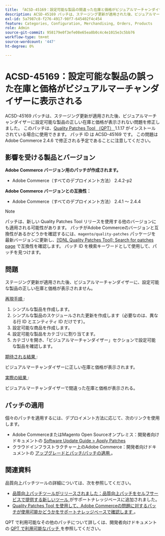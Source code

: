 ```yaml
---
title: 「ACSD-45169：設定可能な製品の間違った在庫と価格がビジュアルマーチャンダイザーに表示される」
description: ACSD-45169 パッチは、ステージング更新が適用された後、ビジュアルマーチャンダイザーに設定可能な製品の正しい在庫と価格が表示されない問題を修正しました。 このパッチは、[Quality Patches Tool （QPT） ] （/help/announcements/adobe-commerce-announcements/magento-quality-patches-released-new-tool-to-self-serve-quality-patches.md） 1.1.17 がインストールされている場合に利用できます。 パッチ ID は ACSD-45169 です。 この問題はAdobe Commerce 2.4.6 で修正される予定であることに注意してください。
exl-id: 5a7987c8-f276-4917-98f7-645402f4c454
feature: Categories, Configuration, Merchandising, Orders, Products
role: Admin
source-git-commit: 958179e0f3efe08e65ea8b0c4c4e1015e3c5bb76
workflow-type: tm+mt
source-wordcount: '447'
ht-degree: 0%

---
```


# ACSD-45169：設定可能な製品の誤った在庫と価格がビジュアルマーチャンダイザーに表示される

ACSD-45169 パッチは、ステージング更新が適用された後、ビジュアルマーチャンダイザーに設定可能な製品の正しい在庫と価格が表示されない問題を修正しました。 このパッチは、[Quality Patches Tool （QPT） ](/help/announcements/adobe-commerce-announcements/magento-quality-patches-released-new-tool-to-self-serve-quality-patches.md)1.1.17 がインストールされている場合に使用できます。 パッチ ID は ACSD-45169 です。 この問題はAdobe Commerce 2.4.6 で修正される予定であることに注意してください。

## 影響を受ける製品とバージョン

**Adobe Commerce バージョン用のパッチが作成されます。**

* Adobe Commerce（すべてのデプロイメント方法） 2.4.2-p2

**Adobe Commerce バージョンとの互換性：**

* Adobe Commerce（すべてのデプロイメント方法） 2.4.1 ～ 2.4.4

>[!NOTE]
>
>パッチは、新しい Quality Patches Tool リリースを使用する他のバージョンにも適用される可能性があります。 パッチがAdobe Commerceのバージョンと互換性があるかどうかを確認するには、`magento/quality-patches` パッケージを最新バージョンに更新し、[[!DNL Quality Patches Tool]: Search for patches page](https://devdocs.magento.com/quality-patches/tool.html#patch-grid) で互換性を確認します。 パッチ ID を検索キーワードとして使用して、パッチを見つけます。

## 問題

ステージング更新が適用された後、ビジュアルマーチャンダイザーに、設定可能な製品の正しい在庫と価格が表示されません。

<u> 再現手順 </u>:

1. シンプルな製品を作成します。
1. シンプルな製品のスケジュールされた更新を作成します（必要なのは、異なる行 ID とエンティティ ID だけです）。
1. 設定可能な商品を作成します。
1. 設定可能な製品をカテゴリに割り当てます。
1. カテゴリを開き、「ビジュアルマーチャンダイザー」セクションで設定可能な製品を確認します。

<u> 期待される結果 </u>:

ビジュアルマーチャンダイザーに正しい在庫と価格が表示されます。

<u> 実際の結果 </u>:

ビジュアルマーチャンダイザーで間違った在庫と価格が表示される。

## パッチの適用

個々のパッチを適用するには、デプロイメント方法に応じて、次のリンクを使用します。

* Adobe CommerceまたはMagento Open Sourceオンプレミス：開発者向けドキュメントの [Software Update Guide > Apply Patches](https://devdocs.magento.com/guides/v2.4/comp-mgr/patching/mqp.html)
* クラウドインフラストラクチャー上のAdobe Commerce：開発者向けドキュメントの [ アップグレードとパッチ/パッチの適用 ](https://devdocs.magento.com/cloud/project/project-patch.html)。

## 関連資料

品質向上パッチツールの詳細については、次を参照してください。

* [ 品質向上パッチツールがリリースされました：品質向上パッチをセルフサービスで提供する新しいツール ](/help/announcements/adobe-commerce-announcements/magento-quality-patches-released-new-tool-to-self-serve-quality-patches.md) がサポートナレッジベースに追加されました。
* [Quality Patches Tool を使用して、Adobe Commerceの問題に対するパッチが使用可能かどうかをサポートナレッジベースで確認します ](/help/support-tools/patches-available-in-qpt-tool/check-patch-for-magento-issue-with-magento-quality-patches.md)。

QPT で利用可能なその他のパッチについて詳しくは、開発者向けドキュメントの [QPT で利用可能なパッチ ](https://devdocs.magento.com/quality-patches/tool.html#patch-grid) を参照してください。
